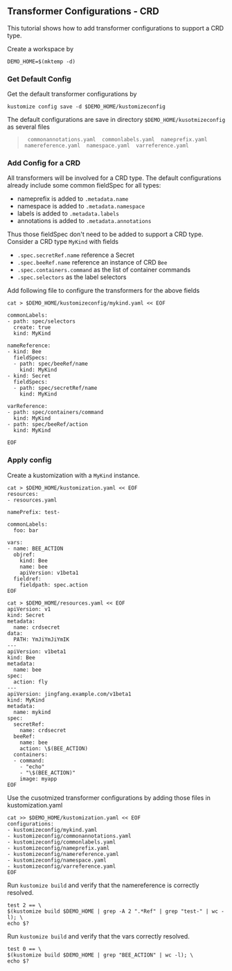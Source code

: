 ## Transformer Configurations - CRD

This tutorial shows how to add transformer configurations to support a CRD type.

Create a workspace by
<!-- @createws @test -->
```
DEMO_HOME=$(mktemp -d)
```

### Get Default Config
Get the default transformer configurations by

<!-- @saveConfig @test -->
```
kustomize config save -d $DEMO_HOME/kustomizeconfig
```
The default configurations are save in directory `$DEMO_HOME/kusotmizeconfig` as several files

> ```
>  commonannotations.yaml  commonlabels.yaml  nameprefix.yaml  namereference.yaml  namespace.yaml  varreference.yaml
> ```

### Add Config for a CRD
All transformers will be involved for a CRD type. The default configurations already include some common fieldSpec for all types:

- nameprefix is added to `.metadata.name`
- namespace is added to `.metadata.namespace`
- labels is added to `.metadata.labels`
- annotations is added to `.metadata.annotations`

Thus those fieldSpec don't need to be added to support a CRD type.
Consider a CRD type `MyKind` with fields
- `.spec.secretRef.name` reference a Secret
- `.spec.beeRef.name` reference an instance of CRD `Bee`
- `.spec.containers.command` as the list of container commands
- `.spec.selectors` as the label selectors

Add following file to configure the transformers for the above fields
<!-- @addConfig @test -->
```
cat > $DEMO_HOME/kustomizeconfig/mykind.yaml << EOF

commonLabels:
- path: spec/selectors
  create: true
  kind: MyKind

nameReference:
- kind: Bee
  fieldSpecs:
  - path: spec/beeRef/name
    kind: MyKind
- kind: Secret
  fieldSpecs:
  - path: spec/secretRef/name
    kind: MyKind

varReference:
- path: spec/containers/command
  kind: MyKind
- path: spec/beeRef/action
  kind: MyKind

EOF
```

### Apply config
Create a kustomization with a `MyKind` instance.

<!-- @createKustomization @test -->
```
cat > $DEMO_HOME/kustomization.yaml << EOF
resources:
- resources.yaml

namePrefix: test-

commonLabels:
  foo: bar

vars:
- name: BEE_ACTION
  objref:
    kind: Bee
    name: bee
    apiVersion: v1beta1
  fieldref:
    fieldpath: spec.action
EOF

cat > $DEMO_HOME/resources.yaml << EOF
apiVersion: v1
kind: Secret
metadata:
  name: crdsecret
data:
  PATH: YmJiYmJiYmIK
---
apiVersion: v1beta1
kind: Bee
metadata:
  name: bee
spec:
  action: fly
---
apiVersion: jingfang.example.com/v1beta1
kind: MyKind
metadata:
  name: mykind
spec:
  secretRef:
    name: crdsecret
  beeRef:
    name: bee
    action: \$(BEE_ACTION)
  containers:
  - command:
    - "echo"
    - "\$(BEE_ACTION)"
    image: myapp
EOF
```

Use the cusotmized transformer configurations by adding those files in kustomization.yaml
<!-- @addTransformerConfigs @test -->
```
cat >> $DEMO_HOME/kustomization.yaml << EOF
configurations:
- kustomizeconfig/mykind.yaml
- kustomizeconfig/commonannotations.yaml
- kustomizeconfig/commonlabels.yaml
- kustomizeconfig/nameprefix.yaml
- kustomizeconfig/namereference.yaml
- kustomizeconfig/namespace.yaml
- kustomizeconfig/varreference.yaml
EOF
```

Run `kustomize build` and verify that the namereference is correctly resolved.

<!-- @build @test -->
```
test 2 == \
$(kustomize build $DEMO_HOME | grep -A 2 ".*Ref" | grep "test-" | wc -l); \
echo $?    
```

Run `kustomize build` and verify that the vars correctly resolved.

<!-- @verify @test -->
```
test 0 == \
$(kustomize build $DEMO_HOME | grep "BEE_ACTION" | wc -l); \
echo $?    
```
